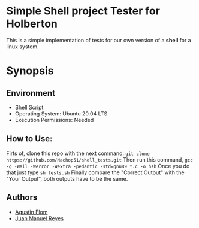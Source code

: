 # Simple Shell project Tester for Holberton

This is a simple implementation of tests for our own version of a **shell** for a linux system.

# Synopsis

## Environment 
* Shell Script
* Operating System: Ubuntu 20.04 LTS
* Execution Permissions: Needed 

## How to Use:

Firts of, clone this repo with the next command: ```git clone https://github.com/Nachop51/shell_tests.git```
Then run this command, ```gcc -g -Wall -Werror -Wextra -pedantic -std=gnu89 *.c -o hsh```
Once you do that just type ```sh tests.sh```
Finally compare the "Correct Output" with the "Your Output", both outputs have to be the same.

## Authors

* [Agustin Flom](https://github.com/agusfl)
* [Juan Manuel Reyes](https://github.com/JuanManuelReyes)